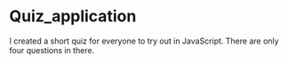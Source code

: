 # Quiz_application
I created a short quiz for everyone to try out in JavaScript. 
There are only four questions in there. 
